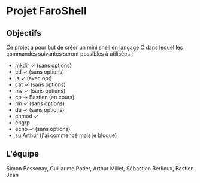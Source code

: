 # Projet FaroShell

## Objectifs

Ce projet a pour but de créer un mini shell en langage C dans lequel les commandes suivantes seront possibles à utilisées :
- mkdir  ✓  (sans options)
- cd     ✓  (sans options)
- ls     ✓  (avec opt)
- cat    ✓  (sans options)
- mv     ✓  (sans options)
- cp     -> Bastien (en cours)
- rm     ✓  (sans options)
- du     ✓  (sans options)
- chmod  ✓  
- chgrp
- echo   ✓  (sans options)
- su        Arthur (j'ai commencé mais je bloque)

## L'équipe

Simon Bessenay, Guillaume Potier, Arthur Millet, Sébastien Berlioux, Bastien Jean
